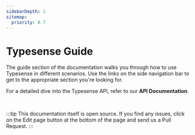 ```yaml
---
sidebarDepth: 1
sitemap:
  priority: 0.7
---
```


# Typesense Guide

The guide section of the documentation walks you through how to use Typesense in different scenarios. Use the links on the side navigation bar to get to the appropriate section you're looking for.

For a detailed dive into the Typesense API, refer to our <RouterLink :to="`/${$site.themeConfig.typesenseLatestVersion}/api/`"><strong>API Documentation</strong></RouterLink>.

<br/>

:::tip
This documentation itself is open source. If you find any issues, click on the Edit page button at the bottom of the page and send us a Pull Request.
:::

<RedirectOldLinks />
